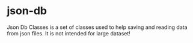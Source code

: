 json-db
=======

Json Db Classes is a set of classes used to help saving and reading data from json files. It is not intended for large 
dataset!

